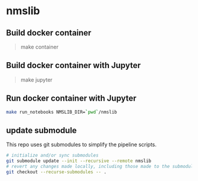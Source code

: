 # nmslib

## Build docker container
> make container

## Build docker container with Jupyter
> make jupyter

## Run docker container with Jupyter
```bash
make run_notebooks NMSLIB_DIR=`pwd`/nmslib
```
## update submodule
This repo uses git submodules to simplify the pipeline scripts.

```bash
# initialize and/or sync submodules
git submodule update --init --recursive --remote nmslib
# revert any changes made locally, including those made to the submodules
git checkout --recurse-submodules -- .
```
